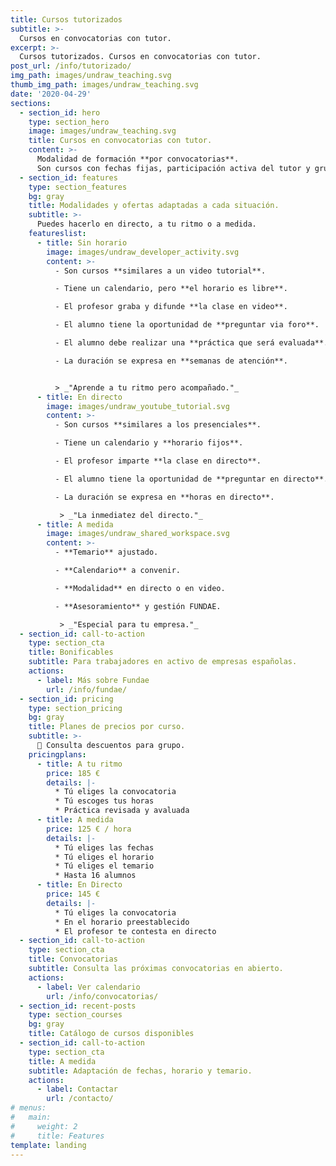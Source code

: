 ```yaml
---
title: Cursos tutorizados
subtitle: >-
  Cursos en convocatorias con tutor.
excerpt: >-
  Cursos tutorizados. Cursos en convocatorias con tutor.
post_url: /info/tutorizado/
img_path: images/undraw_teaching.svg
thumb_img_path: images/undraw_teaching.svg
date: '2020-04-29'
sections:
  - section_id: hero
    type: section_hero
    image: images/undraw_teaching.svg
    title: Cursos en convocatorias con tutor.
    content: >-
      Modalidad de formación **por convocatorias**.
      Son cursos con fechas fijas, participación activa del tutor y grupos de alumnos.
  - section_id: features
    type: section_features
    bg: gray
    title: Modalidades y ofertas adaptadas a cada situación.
    subtitle: >-
      Puedes hacerlo en directo, a tu ritmo o a medida.
    featureslist:
      - title: Sin horario
        image: images/undraw_developer_activity.svg
        content: >-
          - Son cursos **similares a un video tutorial**.

          - Tiene un calendario, pero **el horario es libre**.

          - El profesor graba y difunde **la clase en video**.

          - El alumno tiene la oportunidad de **preguntar via foro**.

          - El alumno debe realizar una **práctica que será evaluada**.

          - La duración se expresa en **semanas de atención**.


          > _"Aprende a tu ritmo pero acompañado."_
      - title: En directo
        image: images/undraw_youtube_tutorial.svg
        content: >-
          - Son cursos **similares a los presenciales**.

          - Tiene un calendario y **horario fijos**.

          - El profesor imparte **la clase en directo**.

          - El alumno tiene la oportunidad de **preguntar en directo**.

          - La duración se expresa en **horas en directo**.

           > _"La inmediatez del directo."_
      - title: A medida
        image: images/undraw_shared_workspace.svg
        content: >-
          - **Temario** ajustado.

          - **Calendario** a convenir.

          - **Modalidad** en directo o en video.

          - **Asesoramiento** y gestión FUNDAE.

           > _"Especial para tu empresa."_
  - section_id: call-to-action
    type: section_cta
    title: Bonificables
    subtitle: Para trabajadores en activo de empresas españolas.
    actions:
      - label: Más sobre Fundae
        url: /info/fundae/
  - section_id: pricing
    type: section_pricing
    bg: gray
    title: Planes de precios por curso.
    subtitle: >-
      🏡 Consulta descuentos para grupo.
    pricingplans:
      - title: A tu ritmo
        price: 185 €
        details: |-
          * Tú eliges la convocatoria
          * Tú escoges tus horas
          * Práctica revisada y avaluada
      - title: A medida
        price: 125 € / hora
        details: |-
          * Tú eliges las fechas
          * Tú eliges el horario
          * Tú eliges el temario
          * Hasta 16 alumnos
      - title: En Directo
        price: 145 €
        details: |-
          * Tú eliges la convocatoria
          * En el horario preestablecido
          * El profesor te contesta en directo
  - section_id: call-to-action
    type: section_cta
    title: Convocatorias
    subtitle: Consulta las próximas convocatorias en abierto.
    actions:
      - label: Ver calendario
        url: /info/convocatorias/
  - section_id: recent-posts
    type: section_courses
    bg: gray
    title: Catálogo de cursos disponibles
  - section_id: call-to-action
    type: section_cta
    title: A medida
    subtitle: Adaptación de fechas, horario y temario.
    actions:
      - label: Contactar
        url: /contacto/
# menus:
#   main:
#     weight: 2
#     title: Features
template: landing
---
```

